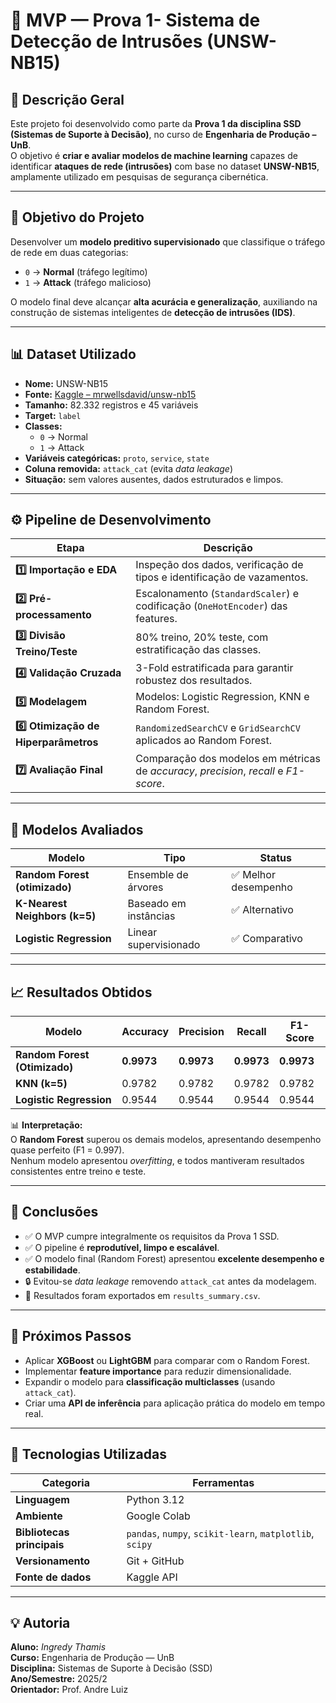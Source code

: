 # 🧠 MVP — Prova 1- Sistema de Detecção de Intrusões (UNSW-NB15)

## 📘 Descrição Geral
Este projeto foi desenvolvido como parte da **Prova 1 da disciplina SSD (Sistemas de Suporte à Decisão)**, no curso de **Engenharia de Produção – UnB**.  
O objetivo é **criar e avaliar modelos de machine learning** capazes de identificar **ataques de rede (intrusões)** com base no dataset **UNSW-NB15**, amplamente utilizado em pesquisas de segurança cibernética.

---

## 🎯 Objetivo do Projeto
Desenvolver um **modelo preditivo supervisionado** que classifique o tráfego de rede em duas categorias:

- `0` → **Normal** (tráfego legítimo)  
- `1` → **Attack** (tráfego malicioso)

O modelo final deve alcançar **alta acurácia e generalização**, auxiliando na construção de sistemas inteligentes de **detecção de intrusões (IDS)**.

---

## 📊 Dataset Utilizado
- **Nome:** UNSW-NB15  
- **Fonte:** [Kaggle – mrwellsdavid/unsw-nb15](https://www.kaggle.com/datasets/mrwellsdavid/unsw-nb15)  
- **Tamanho:** 82.332 registros e 45 variáveis  
- **Target:** `label`  
- **Classes:**
  - `0` → Normal  
  - `1` → Attack  
- **Variáveis categóricas:** `proto`, `service`, `state`  
- **Coluna removida:** `attack_cat` (evita *data leakage*)  
- **Situação:** sem valores ausentes, dados estruturados e limpos.

---

## ⚙️ Pipeline de Desenvolvimento

| Etapa | Descrição |
|-------|------------|
| **1️⃣ Importação e EDA** | Inspeção dos dados, verificação de tipos e identificação de vazamentos. |
| **2️⃣ Pré-processamento** | Escalonamento (`StandardScaler`) e codificação (`OneHotEncoder`) das features. |
| **3️⃣ Divisão Treino/Teste** | 80% treino, 20% teste, com estratificação das classes. |
| **4️⃣ Validação Cruzada** | 3-Fold estratificada para garantir robustez dos resultados. |
| **5️⃣ Modelagem** | Modelos: Logistic Regression, KNN e Random Forest. |
| **6️⃣ Otimização de Hiperparâmetros** | `RandomizedSearchCV` e `GridSearchCV` aplicados ao Random Forest. |
| **7️⃣ Avaliação Final** | Comparação dos modelos em métricas de *accuracy*, *precision*, *recall* e *F1-score*. |

---

## 🤖 Modelos Avaliados

| Modelo | Tipo | Status |
|--------|------|--------|
| **Random Forest (otimizado)** | Ensemble de árvores | ✅ Melhor desempenho |
| **K-Nearest Neighbors (k=5)** | Baseado em instâncias | ✅ Alternativo |
| **Logistic Regression** | Linear supervisionado | ✅ Comparativo |

---

## 📈 Resultados Obtidos

| Modelo | Accuracy | Precision | Recall | F1-Score |
|--------|-----------|-----------|--------|----------|
| **Random Forest (Otimizado)** | **0.9973** | **0.9973** | **0.9973** | **0.9973** |
| **KNN (k=5)** | 0.9782 | 0.9782 | 0.9782 | 0.9782 |
| **Logistic Regression** | 0.9544 | 0.9544 | 0.9544 | 0.9544 |

📊 **Interpretação:**  
O **Random Forest** superou os demais modelos, apresentando desempenho quase perfeito (F1 = 0.997).  
Nenhum modelo apresentou *overfitting*, e todos mantiveram resultados consistentes entre treino e teste.

---

## 🧠 Conclusões

- ✅ O MVP cumpre integralmente os requisitos da Prova 1 SSD.  
- ✅ O pipeline é **reprodutível, limpo e escalável**.  
- ✅ O modelo final (Random Forest) apresentou **excelente desempenho e estabilidade**.  
- 🔒 Evitou-se *data leakage* removendo `attack_cat` antes da modelagem.  
- 📂 Resultados foram exportados em `results_summary.csv`.

---

## 🚀 Próximos Passos

- Aplicar **XGBoost** ou **LightGBM** para comparar com o Random Forest.  
- Implementar **feature importance** para reduzir dimensionalidade.  
- Expandir o modelo para **classificação multiclasses** (usando `attack_cat`).  
- Criar uma **API de inferência** para aplicação prática do modelo em tempo real.

---

## 🧩 Tecnologias Utilizadas

| Categoria | Ferramentas |
|------------|-------------|
| **Linguagem** | Python 3.12 |
| **Ambiente** | Google Colab |
| **Bibliotecas principais** | `pandas`, `numpy`, `scikit-learn`, `matplotlib`, `scipy` |
| **Versionamento** | Git + GitHub |
| **Fonte de dados** | Kaggle API |

---

## 💡 Autoria
**Aluno:** *Ingredy Thamis*  
**Curso:** Engenharia de Produção — UnB  
**Disciplina:** Sistemas de Suporte à Decisão (SSD)  
**Ano/Semestre:** 2025/2  
**Orientador:** Prof. Andre Luiz



